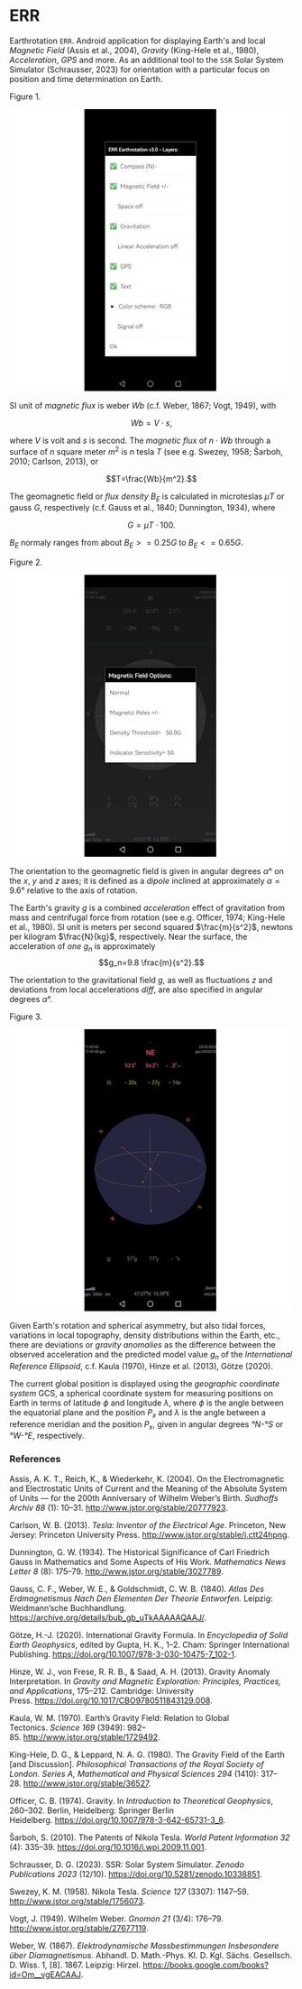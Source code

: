# ERR
Earthrotation `ERR`. Android application for displaying Earth's and local *Magnetic Field* (Assis et al., 2004), *Gravity* (King-Hele et al., 1980), *Acceleration*, *GPS* and more. As an additional tool to the `SSR` Solar System Simulator (Schrausser, 2023) for orientation with a particular focus on position and time determination on Earth.

Figure 1.

![figure.\label{pic0}](pic0.jpg)

SI unit of *magnetic flux* is weber $Wb$ (c.f. Weber, 1867; Vogt, 1949), with

$$Wb = V⋅s,$$

where $V$ is volt and $s$ is second.
The *magnetic flux* of $n⋅Wb$  through a surface of $n$ square meter $m^2$ is $n$ tesla $T$ (see e.g. Swezey, 1958; Šarboh, 2010; Carlson, 2013), or

$$T=\frac{Wb}{m^2}.$$

The geomagnetic field or *flux density* $B_E$ is calculated in microteslas $μT$ or gauss $G$, respectively (c.f. Gauss et al., 1840; Dunnington, 1934), where 

$$G= μT⋅100.$$

$B_E$ normaly ranges from about $B_E>=0.25G$ to $B_E<=0.65G$.  

Figure 2.

![figure.\label{pic2}](pic2.jpg)

The orientation to the geomagnetic field is given in angular degrees $\alpha°$ on the $x$, $y$ and $z$ axes; it is defined as a *dipole* inclined at approximately $\alpha=9.6°$ relative to the axis of rotation.

The Earth's gravity $g$ is a combined *acceleration* effect of gravitation from mass and centrifugal force from rotation (see e.g. Officer, 1974; King-Hele et al., 1980). SI unit is meters per second squared $\frac{m}{s^2}$, newtons per kilogram $\frac{N}{kg}$, respectively. Near the surface, the acceleration of *one* $g_n$ is approximately
$$g_n=9.8 \frac{m}{s^2}.$$ 

The orientation to the gravitational field $g$, as well as fluctuations $z$ and deviations from local accelerations $diff$, are also specified in angular degrees $\alpha°$.

Figure 3.

![figure.\label{pic1}](pic1.jpg)

Given Earth's rotation and spherical asymmetry, but also tidal forces, variations in local topography, density distributions within the Earth, etc., there are deviations or *gravity anomalies* as the difference between the observed acceleration and the predicted model value $g_n$ of the *International Reference Ellipsoid*, c.f. Kaula (1970), Hinze et al. (2013), Götze (2020).

The current global position is displayed using the *geographic coordinate system* GCS, a spherical coordinate system for measuring positions on Earth in terms of latitude $\phi$ and longitude $\lambda$, where $\phi$ is the angle between the equatorial plane and the position $P_x$ and $\lambda$ is the angle between a reference meridian and the position $P_x$, given in angular degrees *°N-°S* or *°W-°E*, respectively.

### References
Assis, A. K. T., Reich, K., & Wiederkehr, K. (2004). On the Electromagnetic and Electrostatic Units of Current and the Meaning of the Absolute System of Units — for the 200th Anniversary of Wilhelm Weber’s Birth. *Sudhoffs Archiv 88* (1): 10–31. http://www.jstor.org/stable/20777923.

Carlson, W. B. (2013). *Tesla: Inventor of the Electrical Age*. Princeton, New Jersey: Princeton University Press. http://www.jstor.org/stable/j.ctt24hpng.

Dunnington, G. W. (1934). The Historical Significance of Carl Friedrich Gauss in Mathematics and Some Aspects of His Work. *Mathematics News Letter 8* (8): 175–79. http://www.jstor.org/stable/3027789.

Gauss, C. F., Weber, W. E., & Goldschmidt, C. W. B. (1840). *Atlas Des Erdmagnetismus Nach Den Elementen Der Theorie Entworfen.* Leipzig: Weidmann’sche Buchhandlung. https://archive.org/details/bub_gb_uTkAAAAAQAAJ/.

Götze, H.-J. (2020). International Gravity Formula. In *Encyclopedia of Solid Earth Geophysics*, edited by Gupta, H. K., 1–2. Cham: Springer International Publishing. https://doi.org/10.1007/978-3-030-10475-7_102-1.

Hinze, W. J., von Frese, R. R. B., & Saad, A. H. (2013). Gravity Anomaly Interpretation. In *Gravity and Magnetic Exploration: Principles, Practices, and Applications*, 175–212. Cambridge: University Press. https://doi.org/10.1017/CBO9780511843129.008.

Kaula, W. M. (1970). Earth’s Gravity Field: Relation to Global Tectonics. *Science 169* (3949): 982–85. http://www.jstor.org/stable/1729492.

King-Hele, D. G., & Leppard, N. A. G. (1980). The Gravity Field of the Earth [and Discussion]. *Philosophical Transactions of the Royal Society of London. Series A, Mathematical and Physical Sciences 294* (1410): 317–28. http://www.jstor.org/stable/36527.

Officer, C. B. (1974). Gravity. In *Introduction to Theoretical Geophysics*, 260–302. Berlin, Heidelberg: Springer Berlin Heidelberg. https://doi.org/10.1007/978-3-642-65731-3_8.

Šarboh, S. (2010). The Patents of Nikola Tesla. *World Patent Information 32* (4): 335–39. https://doi.org/10.1016/j.wpi.2009.11.001.

Schrausser, D. G. (2023). SSR: Solar System Simulator. *Zenodo Publications 2023* (12/10). https://doi.org/10.5281/zenodo.10338851.

Swezey, K. M. (1958). Nikola Tesla. *Science 127* (3307): 1147–59. http://www.jstor.org/stable/1756073.

Vogt, J. (1949). Wilhelm Weber. *Gnomon 21* (3/4): 176–79. http://www.jstor.org/stable/27677119.

Weber, W. (1867). *Elektrodynamische Massbestimmungen Insbesondere über Diamagnetismus*. Abhandl. D. Math.-Phys. Kl. D. Kgl. Sächs. Gesellsch. D. Wiss. 1, [8]. 1867. Leipzig: Hirzel. https://books.google.com/books?id=Om__vgEACAAJ.
